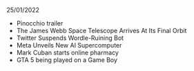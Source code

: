 25/01/2022

- Pinocchio trailer
- The James Webb Space Telescope Arrives At Its Final Orbit
- Twitter Suspends Wordle-Ruining Bot
- Meta Unveils New AI Supercomputer 
- Mark Cuban starts online pharmacy
- GTA 5 being played on a Game Boy